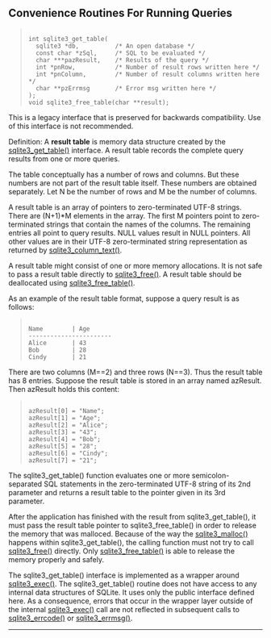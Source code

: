 ## Convenience Routines For Running Queries




> ```
> 
> int sqlite3_get_table(
>   sqlite3 *db,          /* An open database */
>   const char *zSql,     /* SQL to be evaluated */
>   char ***pazResult,    /* Results of the query */
>   int *pnRow,           /* Number of result rows written here */
>   int *pnColumn,        /* Number of result columns written here */
>   char **pzErrmsg       /* Error msg written here */
> );
> void sqlite3_free_table(char **result);
> 
> ```



This is a legacy interface that is preserved for backwards compatibility.
Use of this interface is not recommended.


Definition: A **result table** is memory data structure created by the
[sqlite3\_get\_table()](#sqlite3_free_table) interface. A result table records the
complete query results from one or more queries.


The table conceptually has a number of rows and columns. But
these numbers are not part of the result table itself. These
numbers are obtained separately. Let N be the number of rows
and M be the number of columns.


A result table is an array of pointers to zero\-terminated UTF\-8 strings.
There are (N\+1\)\*M elements in the array. The first M pointers point
to zero\-terminated strings that contain the names of the columns.
The remaining entries all point to query results. NULL values result
in NULL pointers. All other values are in their UTF\-8 zero\-terminated
string representation as returned by [sqlite3\_column\_text()](#sqlite3_column_blob).


A result table might consist of one or more memory allocations.
It is not safe to pass a result table directly to [sqlite3\_free()](#sqlite3_free).
A result table should be deallocated using [sqlite3\_free\_table()](#sqlite3_free_table).


As an example of the result table format, suppose a query result
is as follows:



> ```
> 
> Name        | Age
> -----------------------
> Alice       | 43
> Bob         | 28
> Cindy       | 21
> 
> ```




There are two columns (M\=\=2\) and three rows (N\=\=3\). Thus the
result table has 8 entries. Suppose the result table is stored
in an array named azResult. Then azResult holds this content:



> ```
> 
> azResult[0] = "Name";
> azResult[1] = "Age";
> azResult[2] = "Alice";
> azResult[3] = "43";
> azResult[4] = "Bob";
> azResult[5] = "28";
> azResult[6] = "Cindy";
> azResult[7] = "21";
> 
> ```




The sqlite3\_get\_table() function evaluates one or more
semicolon\-separated SQL statements in the zero\-terminated UTF\-8
string of its 2nd parameter and returns a result table to the
pointer given in its 3rd parameter.


After the application has finished with the result from sqlite3\_get\_table(),
it must pass the result table pointer to sqlite3\_free\_table() in order to
release the memory that was malloced. Because of the way the
[sqlite3\_malloc()](#sqlite3_free) happens within sqlite3\_get\_table(), the calling
function must not try to call [sqlite3\_free()](#sqlite3_free) directly. Only
[sqlite3\_free\_table()](#sqlite3_free_table) is able to release the memory properly and safely.


The sqlite3\_get\_table() interface is implemented as a wrapper around
[sqlite3\_exec()](#sqlite3_exec). The sqlite3\_get\_table() routine does not have access
to any internal data structures of SQLite. It uses only the public
interface defined here. As a consequence, errors that occur in the
wrapper layer outside of the internal [sqlite3\_exec()](#sqlite3_exec) call are not
reflected in subsequent calls to [sqlite3\_errcode()](#sqlite3_errcode) or
[sqlite3\_errmsg()](#sqlite3_errcode).




---


